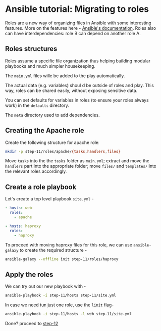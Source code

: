 # Ansible tutorial: Migrating to roles

Roles are a new way of organizing files in Ansible with some interesting
features. More on the features here - [Ansible's documentation](https://docs.ansible.com/ansible/latest/user_guide/playbooks_reuse_roles.html).
Roles also can have interdependencies: role B can depend on another role A.

## Roles structures

Roles assume a specific file organization thus helping building modular playbooks
and much simpler housekeeping.

The `main.yml` files wille be added to the play automatically.

The actual data (e.g. variables) shoul d be outside of roles and play.
This way, roles can be shared easily, without exposing sensitive data.

You can set defaults for variables in roles (to ensure your roles always work)
in the `defaults` directory.

The `meta` directory used to add dependencies.

## Creating the Apache role

Create the following structure for apache role:

```bash
mkdir -p step-11/roles/apache/{tasks,handlers,files}
```

Move `tasks` into the the `tasks` folder as `main.yml`;
extract and move the `handlers` part into the appropriate folder;
move `files/` and `templates/` into the relevant roles accordingly.

## Create a role playbook

Let's create a top level playbook `site.yml` - 

```yaml
- hosts: web
  roles:
    - apache

- hosts: haproxy
  roles:
    - haproxy
```

To proceed with moving haproxy files for this role,
we can use `ansible-galaxy` to create the required structure - 

```bash
ansible-galaxy --offline init step-11/roles/haproxy
```

## Apply the roles

We can try out our new playbook with - 

```bash
ansible-playbook -i step-11/hosts step-11/site.yml
```

In case we need tun just one role, use the `limit` flag-

```bash
ansible-playbook -i step-11/hosts -l web step-11/site.yml
```


Done? proceed to [step-12](./step-12/README.md)